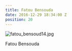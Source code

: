 ```yaml
---
title: Fatou Bensouda
date: 2016-12-29 18:34:00 Z
position: 20
---
```


![fatou_bensoud14.jpg](/uploads/fatou_bensoud14.jpg)

Fatou Bensouda